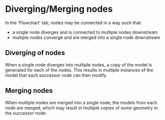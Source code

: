 # Diverging/Merging nodes

In the 'Flowchart' tab, nodes may be connected in a way such that:
* a single node diverges and is connected to multiple nodes downstream
* multiple nodes converge and are merged into a single node downstream

## Diverging of nodes

When a single node diverges into multiple nodes, a copy of the model is generated for each of the nodes. This results in multiple instances of the model that each successor node can then modify. 

## Merging nodes

When multiple nodes are merged into a single node, the models from each node are merged, which may result in multiple copies of some geometry in the successor node. 
